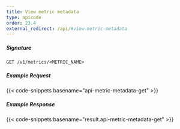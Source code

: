 ```yaml
---
title: View metric metadata
type: apicode
order: 23.4
external_redirect: /api/#view-metric-metadata
---
```


##### Signature
`GET /v1/metrics/<METRIC_NAME>`
##### Example Request
{{< code-snippets basename="api-metric-metadata-get" >}}
##### Example Response
{{< code-snippets basename="result.api-metric-metadata-get" >}}
